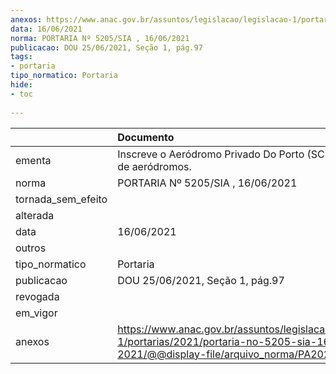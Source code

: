 ```yaml
---
anexos: https://www.anac.gov.br/assuntos/legislacao/legislacao-1/portarias/2021/portaria-no-5205-sia-16-06-2021/@@display-file/arquivo_norma/PA2021-5205.pdf
data: 16/06/2021
norma: PORTARIA Nº 5205/SIA , 16/06/2021
publicacao: DOU 25/06/2021, Seção 1, pág.97
tags:
- portaria
tipo_normatico: Portaria
hide: 
- toc 
 
---
```


|                    | Documento                                                                                                                                            |
|:-------------------|:-----------------------------------------------------------------------------------------------------------------------------------------------------|
| ementa             | Inscreve o Aeródromo Privado Do Porto (SC) no cadastro de aeródromos.                                                                                |
| norma              | PORTARIA Nº 5205/SIA , 16/06/2021                                                                                                                    |
| tornada_sem_efeito |                                                                                                                                                      |
| alterada           |                                                                                                                                                      |
| data               | 16/06/2021                                                                                                                                           |
| outros             |                                                                                                                                                      |
| tipo_normatico     | Portaria                                                                                                                                             |
| publicacao         | DOU 25/06/2021, Seção 1, pág.97                                                                                                                      |
| revogada           |                                                                                                                                                      |
| em_vigor           |                                                                                                                                                      |
| anexos             | https://www.anac.gov.br/assuntos/legislacao/legislacao-1/portarias/2021/portaria-no-5205-sia-16-06-2021/@@display-file/arquivo_norma/PA2021-5205.pdf |